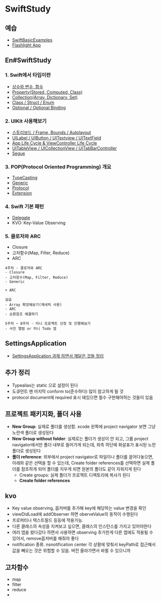 # SwiftStudy

## 예습

- [SwiftBasicExamples](https://github.com/ninetyfivejae/SwiftStudy/blob/master/%EC%98%88%EC%8A%B5/SwiftBasicExamples.md#swiftbasicexamples)
- [Flashlight App](https://github.com/ninetyfivejae/SwiftStudy/blob/master/%EC%98%88%EC%8A%B5/FlashlightApp.md#flashlight-app)

## En#SwiftStudy

### 1. Swift에서 타입이란

- [상수와 변수, 함수](https://github.com/ninetyfivejae/SwiftStudy/blob/master/%EC%A0%95%EB%A6%AC/%EC%83%81%EC%88%98%EC%99%80%20%EB%B3%80%EC%88%98%2C%20%ED%95%A8%EC%88%98.md#%EC%83%81%EC%88%98%EC%99%80-%EB%B3%80%EC%88%98-%ED%95%A8%EC%88%98)
- [Property(Stored, Computed, Class)](https://github.com/ninetyfivejae/SwiftStudy/blob/master/%EC%A0%95%EB%A6%AC/Property.md#propertystored-computed-class)
- [Collection(Array, Dictionary, Set)](https://github.com/ninetyfivejae/SwiftStudy/blob/master/%EC%A0%95%EB%A6%AC/Collection.md#collection-array-dictionary-set)
- [Class / Struct / Enum](https://github.com/ninetyfivejae/SwiftStudy/blob/master/%EC%A0%95%EB%A6%AC/Class%20:%20Struct%20:%20Enum.md#class--struct--enum)
- [Optional / Optional Binding](https://github.com/ninetyfivejae/SwiftStudy/blob/master/%EC%A0%95%EB%A6%AC/Optional.md#optional--optional-binding)

### 2. UIKit 사용해보기

- [스토리보드 / Frame, Bounds / Autolayout](https://github.com/ninetyfivejae/SwiftStudy/blob/master/%EC%A0%95%EB%A6%AC/Views%26Controls.md#frame-and-bounds)
- [UILabel / UIButton / UITextview / UITextField](https://github.com/ninetyfivejae/SwiftStudy/blob/master/%EC%A0%95%EB%A6%AC/Views%26Controls.md#uitextview)
- [App Life Cycle & ViewController Life Cycle](https://github.com/ninetyfivejae/SwiftStudy/blob/master/%EC%A0%95%EB%A6%AC/AppLifeCycle%26ViewControllerLifeCycle.md#app-lifecycle-viewcontroller-lifecycle)
- [UITableView / UICollectionView / UITabBarController](https://github.com/ninetyfivejae/SwiftStudy/blob/master/%EC%A0%95%EB%A6%AC/UIViewControllers.md#uiviewcontrollers)
- [Segue](https://github.com/ninetyfivejae/SwiftStudy/blob/master/%EC%A0%95%EB%A6%AC/Segue.md#segue)

### 3. POP(Protocol Oriented Programming) 개요

- [TypeCasting](https://github.com/ninetyfivejae/SwiftStudy/blob/master/%EC%A0%95%EB%A6%AC/TypeCasting.md#type-casting)
- [Generic](https://github.com/ninetyfivejae/SwiftStudy/blob/master/%EC%A0%95%EB%A6%AC/Generic.md#%EC%A0%9C%EB%84%A4%EB%A6%AD)
- [Protocol](https://github.com/ninetyfivejae/SwiftStudy/blob/master/%EC%A0%95%EB%A6%AC/Protocol.md#protocol)
- [Extension](https://github.com/ninetyfivejae/SwiftStudy/blob/master/%EC%A0%95%EB%A6%AC/Extension.md#extension)

### 4. Swift 기본 패턴

- [Delegate](https://github.com/ninetyfivejae/SwiftStudy/blob/master/%EC%A0%95%EB%A6%AC/Delegate.md#delegate)
- KVO: Key-Value Observing

### 5. 클로저와 ARC

- Closure
- 고차함수(Map, Filter, Reduce)
- ARC

```
4주차 - 클로저와 ARC
- Closure
- 고차함수(Map, Filter, Reduce)
- Generic

+ ARC

실습
- Array 확장해보기(제네릭 사용)
- ARC
- 순환참조 해결하기
```

```
5주차 ~ 8주차 - 미니 프로젝트 선정 및 진행해보기
- 사진 앨범 or 미니 Todo 앱
```

## SettingsApplication

- [SettingsApplication 과제 하면서 깨달은 것들 정리](https://github.com/ninetyfivejae/SwiftStudy/blob/master/SettingsApplication.md#settingsapplication)

## 추가 정리

- Typealias는 static 으로 설정이 된다
- 도큐먼트 맨 마지막 conform to(준수하다) 많이 참고하게 될 것
- protocol document에 required 표시 돼있으면 필수 구현해야하는 것들이 있음

## 프로젝트 패키지화, 폴더 사용

- **New Group**: 실제로 폴더를 생성함. xcode 왼쪽에 project navigator 보면 그냥 노란색 폴더로 생성된다
- **New Group without folder**: 실제로는 폴더가 생성이 안 되고, 그룹 project navigator에서만 폴더 내부로 들어가게 되는데, 좌측 하단에 화살표가 표시된 노란 폴더로 생성된다
- **폴더 reference**: 외부에서 project navigator로 파일이나 폴더를 끌어다놓으면, 아래와 같은 선택을 할 수 있는데, Create folder references를 선택하면 실제 폴더를 참조하게 되어 폴더를 지우게 되면 원본의 폴더도 같이 지워지게 된다
  - Create groups: 실제 폴더가 프로젝트 디렉토리에 복사가 된다
  - **Create folder references**

## kvo

- Key value observing, 옵저버를 추가해 key에 해당하는 value 변경을 확인
- viewDidLoad에 addObserver 하면 oberveValue의 동작이 수행된다
- 프로퍼티나 텍스트필드 등등에 적용가능.
- 다른 클래스의 속성을 지켜보고 싶으면, 클래스의 인스턴스를 가지고 있어야한다
- 여러 앱을 왔다갔다 하면서 사용하면 observing 추가한게 다른 앱에도 적용될 수 있어서, remove옵저버를 해줘야 좋다
- notification 종류. nsnotification center 각 상황에 맞춰서 keyPath로 접근해서 값을 빼오는 것은 위험할 수 있음. 버전 올라가면서 바뀔 수 있으니까

## 고차함수

- map
- filter
- reduce
- 